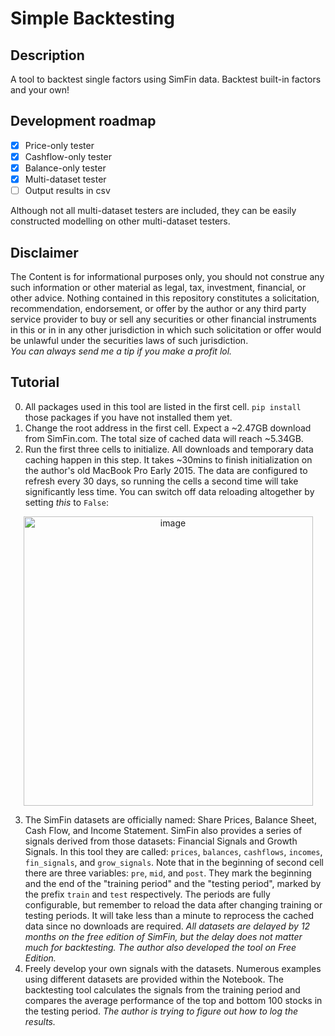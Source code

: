 # Simple Backtesting
## Description
A tool to backtest single factors using SimFin data. Backtest built-in factors and your own!

## Development roadmap
- [x] Price-only tester  
- [x] Cashflow-only tester  
- [x] Balance-only tester  
- [x] Multi-dataset tester
- [ ] Output results in csv 

Although not all multi-dataset testers are included, they can be easily constructed modelling on other multi-dataset testers.

## Disclaimer
The Content is for informational purposes only, you should not construe any such information or other material as legal, tax, investment, financial, or other advice. Nothing contained in this repository constitutes a solicitation, recommendation, endorsement, or offer by the author or any third party service provider to buy or sell any securities or other financial instruments in this or in in any other jurisdiction in which such solicitation or offer would be unlawful under the securities laws of such jurisdiction.  
*You can always send me a tip if you make a profit lol.*

## Tutorial
0. All packages used in this tool are listed in the first cell. `pip install` those packages if you have not installed them yet.
1. Change the root address in the first cell. Expect a ~2.47GB download from SimFin.com. The total size of cached data will reach ~5.34GB.
2. Run the first three cells to initialize. All downloads and temporary data caching happen in this step. It takes ~30mins to finish initialization on the author's old MacBook Pro Early 2015. The data are configured to refresh every 30 days, so running the cells a second time will take significantly less time. You can switch off data reloading altogether by setting *this* to `False`:  
<p align="center"><img width="463" alt="image" src="https://user-images.githubusercontent.com/81217775/121904377-b659f980-cd5b-11eb-89bf-481151eaaebf.png">  

3. The SimFin datasets are officially named: Share Prices, Balance Sheet, Cash Flow, and Income Statement. SimFin also provides a series of signals derived from those datasets: Financial Signals and Growth Signals. In this tool they are called: `prices`, `balances`, `cashflows`, `incomes`, `fin_signals`, and `grow_signals`. Note that in the beginning of second cell there are three variables: `pre`, `mid`, and `post`. They mark the beginning and the end of the "training period" and the "testing period", marked by the prefix `train` and `test` respectively. The periods are fully configurable, but remember to reload the data after changing training or testing periods. It will take less than a minute to reprocess the cached data since no downloads are required. *All datasets are delayed by 12 months on the free edition of SimFin, but the delay does not matter much for backtesting. The author also developed the tool on Free Edition.* 
4. Freely develop your own signals with the datasets. Numerous examples using different datasets are provided within the Notebook. The backtesting tool calculates the signals from the training period and compares the average performance of the top and bottom 100 stocks in the testing period. *The author is trying to figure out how to log the results.*
